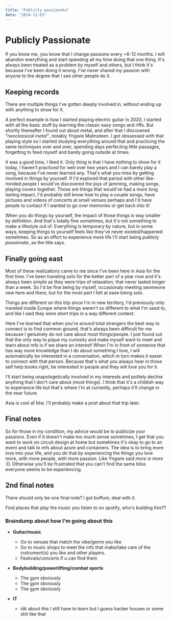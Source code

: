 ```yaml
---
title: "Publicly passionate"
date: "2024-11-03"
---
```


# Publicly Passionate

If you know me, you know that I change passions every ~6-12 months. I will abandon everything and start spending all my time doing that one thing. It's always been treated as a problem by myself and others, but I think it's because I've been doing it wrong. I've never shared my passion with anyone to the degree that I see other people do it.

## Keeping records

There are multiple things I've gotten deeply involved in, without ending up with anything to show for it.  

A perfect example is how I started playing electric guitar in 2020, I started with all the basic stuff by learning the classic easy songs and riffs. But shortly thereafter I found out about metal, and after that I discovered *"neoclassical metal"*, notably Yngwie Malmsteen. I got obssessed with that playing style so I started studying everything around that and practicing the same techniques over and over, spending days perfecting little passages, forgetting to feed myself and barely going outside at times.  

It was a good time, I liked it. Only thing is that I have nothing to show for it today, I haven't practiced for well over two years and I can barely play a song, because I've never learned any. That's what you miss by getting involved in things by yourself. If I'd explored that period with other like-minded people I would've discovered the joys of jamming, making songs, playing covers together. Those are things that would've had a more long lasting impact, I'd probably still know how to play a couple songs, have pictures and videos of concerts at small venues perhaps and I'd have people to contact if I wanted to go over memories or get back into it!  

When you do things by yourself, the impact of those things is way smaller by definition. And that's totally fine sometimes, but it's not something to make a lifestyle out of. Everything is temporary by nature, but in some ways, keeping things to yourself feels like they've never existed/happened sometimes. So as an effort to experience more life I'll start being *publicly passionate*, as the title says.

## Finally going east

Most of these realizations came to me since I've been here in Asia for the first time. I've been traveling solo for the better part of a year now and it's always been simple as they were trips of relaxation, that never lasted longer than a week. So I'd be fine being by myself, occasionaly meeting seomeone new here and there, but for the most part I felt at ease being solo.  

Things are different on this trip since I'm in new territory, I'd previously only traveled inside Europe where things weren't so different to what I'm used to, and like I said they were short trips in a way different context.  

Here I've learned that when you're around total strangers the best way to connect is to find common ground, that's always been difficult for me because I genuinely do not care about most things/people. I just found out that the only way to pique my curiosity and make myself want to meet and learn about mfs is if we share an interest! When I'm in front of someone that has way more knowledge than I do about something I love, I will automatically be interested in a conversation, which in turn makes it easier to connect with that person. Because that's what you always hear in those self help books right, be interested in people and they will love you for it.  

I'll start being unapologetically involved in my interests and politely decline anything that I don't care about (most things). I think that it's a childish way to experience life but that's where I'm at currently, perhaps it'll change in the near future.

Asia is cool af btw, I'll probably make a post about that trip later.

## Final notes

So for those in my condition, my advice would be to publicize your passions. Even if it doesn't make too much sense sometimes, I get that you want to work on circuit design at home but sometimes it's okay to go to an event and talk to mfs about azure and containers. The idea is to bring more love into your life, and you do that by experiencing the things you love more, with more people, with more passion. Like Yngwie said *more is more* :D. Otherwise you'll be frustrated that you can't find the same bliss everyone seems to be experiencing.

## 2nd final notes

There should only be one final note? I got boffum, deal with it.  

Find places that play the music you listen to on spotify, who's building this??

### Braindump about how I'm going about this

- **Guitar/music**
    - Go to venues that match the vibe/genre you like
    - Go to music shops to meet the mfs that make/take care of the instrument(s) you like and other players.
    - Festivals/concerts if u can find them

- **Bodybuilding/powerlifting/combat sports**
    - The gym obviously
    - The gym obviously
    - The gym obviously

- **IT**
    - idk about this I still have to learn but I guess hacker houses or some shit like that
